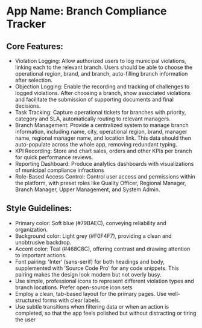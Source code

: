 # **App Name**: Branch Compliance Tracker

## Core Features:

- Violation Logging: Allow authorized users to log municipal violations, linking each to the relevant branch. Users should be able to choose the operational region, brand, and branch, auto-filling branch information after selection.
- Objection Logging: Enable the recording and tracking of challenges to logged violations. After choosing a branch, show associated violations and facilitate the submission of supporting documents and final decisions.
- Task Tracking: Capture operational tickets for branches with priority, category and SLA, automatically routing to relevant managers.
- Branch Management: Provide a centralized system to manage branch information, including name, city, operational region, brand, manager name, regional manager name, and location link. This data should then auto-populate across the whole app, removing redundant typing.
- KPI Recording: Store and chart sales, orders and other KPIs per branch for quick performance reviews.
- Reporting Dashboard: Produce analytics dashboards with visualizations of municipal compliance infractions
- Role-Based Access Control: Control user access and permissions within the platform, with preset roles like Quality Officer, Regional Manager, Branch Manager, Upper Management, and System Admin.

## Style Guidelines:

- Primary color: Soft blue (#79BAEC), conveying reliability and organization.
- Background color: Light grey (#F0F4F7), providing a clean and unobtrusive backdrop.
- Accent color: Teal (#468C8C), offering contrast and drawing attention to important actions.
- Font pairing: 'Inter' (sans-serif) for both headings and body, supplemented with 'Source Code Pro' for any code snippets. This pairing makes the design look modern but not overly busy.
- Use simple, professional icons to represent different violation types and branch locations. Prefer open-source icon sets
- Employ a clean, tab-based layout for the primary pages. Use well-structured forms with clear labels.
- Use subtle transitions when filtering data or when an action is completed, so that the app feels polished but without distracting or tiring the user
